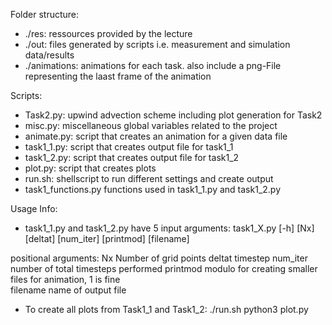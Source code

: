 Folder structure:
- ./res:        ressources provided by the lecture
- ./out:        files generated by scripts i.e. measurement and simulation data/results
- ./animations: animations for each task. also include a png-File representing the laast frame of the animation

Scripts:
- Task2.py:           upwind advection scheme including plot generation for Task2
- misc.py:            miscellaneous global variables related to the project
- animate.py:         script that creates an animation for a given data file
- task1_1.py:         script that creates output file for task1_1
- task1_2.py:         script that creates output file for task1_2
- plot.py:            script that creates plots
- run.sh:             shellscript to run different settings and create output
- task1_functions.py  functions used in task1_1.py and task1_2.py

Usage Info:
- task1_1.py and task1_2.py have 5 input arguments:
task1_X.py [-h] [Nx] [deltat] [num_iter] [printmod] [filename]

positional arguments:
  Nx          Number of grid points
  deltat      timestep
  num_iter    number of total timesteps performed
  printmod    modulo for creating smaller files for animation, 1 is fine  
  filename    name of output file 

- To create all plots from Task1_1 and Task1_2:
  ./run.sh
  python3 plot.py
	

